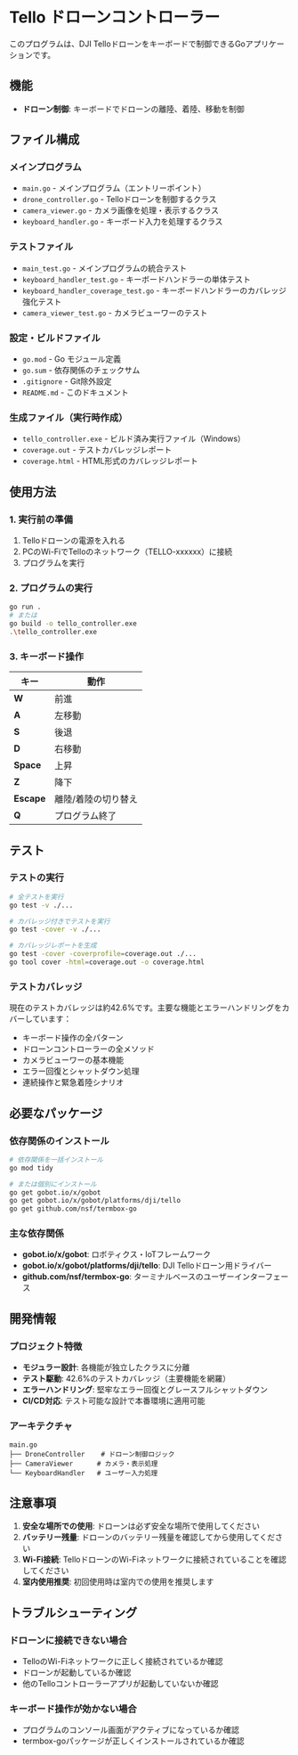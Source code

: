 # Tello ドローンコントローラー

このプログラムは、DJI Telloドローンをキーボードで制御できるGoアプリケーションです。

## 機能

- **ドローン制御**: キーボードでドローンの離陸、着陸、移動を制御

## ファイル構成

### メインプログラム
- `main.go` - メインプログラム（エントリーポイント）
- `drone_controller.go` - Telloドローンを制御するクラス
- `camera_viewer.go` - カメラ画像を処理・表示するクラス
- `keyboard_handler.go` - キーボード入力を処理するクラス

### テストファイル
- `main_test.go` - メインプログラムの統合テスト
- `keyboard_handler_test.go` - キーボードハンドラーの単体テスト
- `keyboard_handler_coverage_test.go` - キーボードハンドラーのカバレッジ強化テスト
- `camera_viewer_test.go` - カメラビューワーのテスト

### 設定・ビルドファイル
- `go.mod` - Go モジュール定義
- `go.sum` - 依存関係のチェックサム
- `.gitignore` - Git除外設定
- `README.md` - このドキュメント

### 生成ファイル（実行時作成）
- `tello_controller.exe` - ビルド済み実行ファイル（Windows）
- `coverage.out` - テストカバレッジレポート
- `coverage.html` - HTML形式のカバレッジレポート

## 使用方法

### 1. 実行前の準備

1. Telloドローンの電源を入れる
2. PCのWi-FiでTelloのネットワーク（TELLO-xxxxxx）に接続
3. プログラムを実行

### 2. プログラムの実行

```bash
go run .
# または
go build -o tello_controller.exe
.\tello_controller.exe
```

### 3. キーボード操作

| キー | 動作 |
|------|------|
| **W** | 前進 |
| **A** | 左移動 |
| **S** | 後退 |
| **D** | 右移動 |
| **Space** | 上昇 |
| **Z** | 降下 |
| **Escape** | 離陸/着陸の切り替え |
| **Q** | プログラム終了 |

## テスト

### テストの実行

```bash
# 全テストを実行
go test -v ./...

# カバレッジ付きでテストを実行
go test -cover -v ./...

# カバレッジレポートを生成
go test -cover -coverprofile=coverage.out ./...
go tool cover -html=coverage.out -o coverage.html
```

### テストカバレッジ

現在のテストカバレッジは約42.6%です。主要な機能とエラーハンドリングをカバーしています：

- キーボード操作の全パターン
- ドローンコントローラーの全メソッド
- カメラビューワーの基本機能
- エラー回復とシャットダウン処理
- 連続操作と緊急着陸シナリオ

## 必要なパッケージ

### 依存関係のインストール

```bash
# 依存関係を一括インストール
go mod tidy

# または個別にインストール
go get gobot.io/x/gobot
go get gobot.io/x/gobot/platforms/dji/tello
go get github.com/nsf/termbox-go
```

### 主な依存関係

- **gobot.io/x/gobot**: ロボティクス・IoTフレームワーク
- **gobot.io/x/gobot/platforms/dji/tello**: DJI Telloドローン用ドライバー
- **github.com/nsf/termbox-go**: ターミナルベースのユーザーインターフェース

## 開発情報

### プロジェクト特徴

- **モジュラー設計**: 各機能が独立したクラスに分離
- **テスト駆動**: 42.6%のテストカバレッジ（主要機能を網羅）
- **エラーハンドリング**: 堅牢なエラー回復とグレースフルシャットダウン
- **CI/CD対応**: テスト可能な設計で本番環境に適用可能

### アーキテクチャ

```
main.go
├── DroneController    # ドローン制御ロジック
├── CameraViewer      # カメラ・表示処理
└── KeyboardHandler   # ユーザー入力処理
```

## 注意事項

1. **安全な場所での使用**: ドローンは必ず安全な場所で使用してください
2. **バッテリー残量**: ドローンのバッテリー残量を確認してから使用してください
3. **Wi-Fi接続**: TelloドローンのWi-Fiネットワークに接続されていることを確認してください
4. **室内使用推奨**: 初回使用時は室内での使用を推奨します

## トラブルシューティング

### ドローンに接続できない場合
- TelloのWi-Fiネットワークに正しく接続されているか確認
- ドローンが起動しているか確認
- 他のTelloコントローラーアプリが起動していないか確認

### キーボード操作が効かない場合
- プログラムのコンソール画面がアクティブになっているか確認
- termbox-goパッケージが正しくインストールされているか確認
